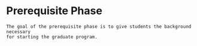 Prerequisite Phase
==================

	The goal of the prerequisite phase is to give students the background necessary 
	for starting the graduate program.